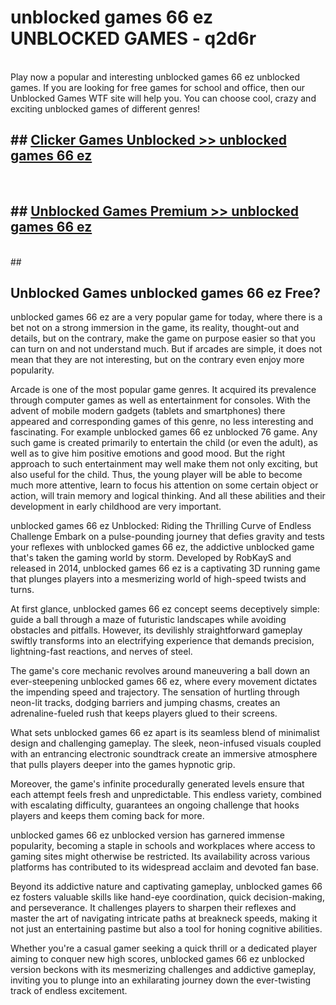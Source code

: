 # unblocked games 66 ez  UNBLOCKED GAMES - q2d6r <br>
<br>
Play now a popular and interesting unblocked games 66 ez unblocked games. If you are looking for free games for school and office, then our Unblocked Games WTF site will help you. You can choose cool, crazy and exciting unblocked games of different genres!


## ##  [Clicker Games Unblocked >> unblocked games 66 ez](http://freeplayer.one?title=unblocked_games_66_ez&ref=UG)
  <br>

##  ## [Unblocked Games Premium >> unblocked games 66 ez](http://freeplayer.one?title=unblocked_games_66_ez&ref=UG)
  <br>
  ##



## Unblocked Games unblocked games 66 ez Free?

unblocked games 66 ez are a very popular game for today, where there is a bet not on a strong immersion in the game, its reality, thought-out and details, but on the contrary, make the game on purpose easier so that you can turn on and not understand much. But if arcades are simple, it does not mean that they are not interesting, but on the contrary even enjoy more popularity.

Arcade is one of the most popular game genres. It acquired its prevalence through computer games as well as entertainment for consoles. With the advent of mobile modern gadgets (tablets and smartphones) there appeared and corresponding games of this genre, no less interesting and fascinating. For example unblocked games 66 ez unblocked 76 game. Any such game is created primarily to entertain the child (or even the adult), as well as to give him positive emotions and good mood. But the right approach to such entertainment may well make them not only exciting, but also useful for the child. Thus, the young player will be able to become much more attentive, learn to focus his attention on some certain object or action, will train memory and logical thinking. And all these abilities and their development in early childhood are very important.

unblocked games 66 ez Unblocked: Riding the Thrilling Curve of Endless Challenge
Embark on a pulse-pounding journey that defies gravity and tests your reflexes with unblocked games 66 ez, the addictive unblocked game that's taken the gaming world by storm. Developed by RobKayS and released in 2014, unblocked games 66 ez is a captivating 3D running game that plunges players into a mesmerizing world of high-speed twists and turns.

At first glance, unblocked games 66 ez concept seems deceptively simple: guide a ball through a maze of futuristic landscapes while avoiding obstacles and pitfalls. However, its devilishly straightforward gameplay swiftly transforms into an electrifying experience that demands precision, lightning-fast reactions, and nerves of steel.

The game's core mechanic revolves around maneuvering a ball down an ever-steepening unblocked games 66 ez, where every movement dictates the impending speed and trajectory. The sensation of hurtling through neon-lit tracks, dodging barriers and jumping chasms, creates an adrenaline-fueled rush that keeps players glued to their screens.

What sets unblocked games 66 ez apart is its seamless blend of minimalist design and challenging gameplay. The sleek, neon-infused visuals coupled with an entrancing electronic soundtrack create an immersive atmosphere that pulls players deeper into the games hypnotic grip.

Moreover, the game's infinite procedurally generated levels ensure that each attempt feels fresh and unpredictable. This endless variety, combined with escalating difficulty, guarantees an ongoing challenge that hooks players and keeps them coming back for more.

unblocked games 66 ez unblocked version has garnered immense popularity, becoming a staple in schools and workplaces where access to gaming sites might otherwise be restricted. Its availability across various platforms has contributed to its widespread acclaim and devoted fan base.

Beyond its addictive nature and captivating gameplay, unblocked games 66 ez fosters valuable skills like hand-eye coordination, quick decision-making, and perseverance. It challenges players to sharpen their reflexes and master the art of navigating intricate paths at breakneck speeds, making it not just an entertaining pastime but also a tool for honing cognitive abilities.

Whether you're a casual gamer seeking a quick thrill or a dedicated player aiming to conquer new high scores, unblocked games 66 ez unblocked version beckons with its mesmerizing challenges and addictive gameplay, inviting you to plunge into an exhilarating journey down the ever-twisting track of endless excitement.